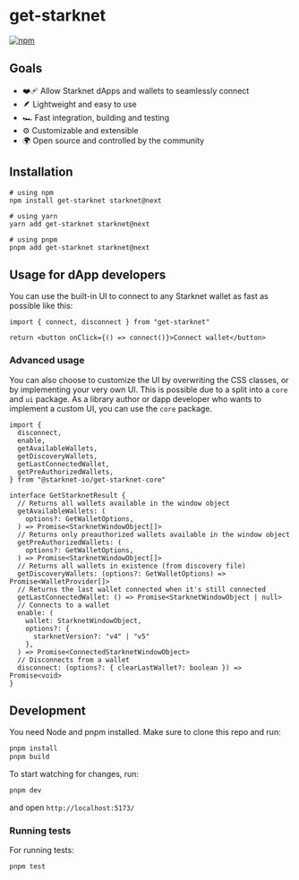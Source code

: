 # get-starknet

[![npm](https://img.shields.io/npm/v/get-starknet.svg)](https://www.npmjs.com/package/get-starknet)

## Goals

- ❤️‍🩹 Allow Starknet dApps and wallets to seamlessly connect
- 🪶 Lightweight and easy to use
- 🏎 Fast integration, building and testing
- ⚙️ Customizable and extensible
- 🌍 Open source and controlled by the community

## Installation

```
# using npm
npm install get-starknet starknet@next

# using yarn
yarn add get-starknet starknet@next

# using pnpm
pnpm add get-starknet starknet@next
```

## Usage for dApp developers

You can use the built-in UI to connect to any Starknet wallet as fast as
possible like this:

```tsx
import { connect, disconnect } from "get-starknet"

return <button onClick={() => connect()}>Connect wallet</button>
```

### Advanced usage

You can also choose to customize the UI by overwriting the CSS classes, or by
implementing your very own UI. This is possible due to a split into a `core` and
`ui` package. As a library author or dapp developer who wants to implement a
custom UI, you can use the `core` package.

```tsx
import {
  disconnect,
  enable,
  getAvailableWallets,
  getDiscoveryWallets,
  getLastConnectedWallet,
  getPreAuthorizedWallets,
} from "@starknet-io/get-starknet-core"

interface GetStarknetResult {
  // Returns all wallets available in the window object
  getAvailableWallets: (
    options?: GetWalletOptions,
  ) => Promise<StarknetWindowObject[]>
  // Returns only preauthorized wallets available in the window object
  getPreAuthorizedWallets: (
    options?: GetWalletOptions,
  ) => Promise<StarknetWindowObject[]>
  // Returns all wallets in existence (from discovery file)
  getDiscoveryWallets: (options?: GetWalletOptions) => Promise<WalletProvider[]>
  // Returns the last wallet connected when it's still connected
  getLastConnectedWallet: () => Promise<StarknetWindowObject | null>
  // Connects to a wallet
  enable: (
    wallet: StarknetWindowObject,
    options?: {
      starknetVersion?: "v4" | "v5"
    },
  ) => Promise<ConnectedStarknetWindowObject>
  // Disconnects from a wallet
  disconnect: (options?: { clearLastWallet?: boolean }) => Promise<void>
}
```

## Development

You need Node and pnpm installed. Make sure to clone this repo and run:

```bash
pnpm install
pnpm build
```

To start watching for changes, run:

```bash
pnpm dev
```

and open `http://localhost:5173/`

### Running tests

For running tests:

```bash
pnpm test
```
